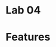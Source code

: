 # Lab 04
<!-- Garage Band with Object Oriented Programming -->
# Features
<!--
A Band instance should have a name attribute which is a string.
A Band instance should have a members attribute which is a list of instances that inherit from Musician base (or super) class.
A Band instance should have a play_solos method that asks each member musician to play a solo, in the order they were added to band.
A Band instance should have appropriate __str__ and __repr__ methods.
A Band should have a class method to_list which returns a list of previously created Band instances

Each kind of Musician instance should have appropriate __str__ and __repr__ methods.
Each kind of Musician instance should have a get_instrument method that returns string.
Each kind of Musician instance should have a play_solo method that returns string

A Band should have a static method create_from_data which takes a collection of formatted data and returns a created Band instance.
    The Band instance should have its members be set to musicians based on info from the input.
    The formatted data should be in a file
    The exact formatting is up to you.
-->